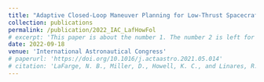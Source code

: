 ```yaml
---
title: "Adaptive Closed-Loop Maneuver Planning for Low-Thrust Spacecraft using Reinforcement Learning"
collection: publications
permalink: /publication/2022_IAC_LafHowFol
# excerpt: 'This paper is about the number 1. The number 2 is left for future work.'
date: 2022-09-18
venue: 'International Astronautical Congress'
# paperurl: 'https://doi.org/10.1016/j.actaastro.2021.05.014'
# citation: 'LaFarge, N. B., Miller, D., Howell, K. C., and Linares, R., &quot;Guidance for Closed-Loop Transfers using Reinforcement Learning with Application to Libration Point Orbits&quot;, AIAA SciTech Forum, Orlando, Florida, January 6-10, 2020.'
---
```

<!-- Recommended citation: Your Name, You. (2009). "Paper Title Number 1." <i>Journal 1</i>. 1(1). -->